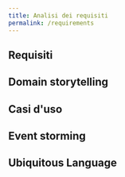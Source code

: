 ```yaml
---
title: Analisi dei requisiti
permalink: /requirements
---
```


## Requisiti

## Domain storytelling

## Casi d'uso

## Event storming

## Ubiquitous Language

